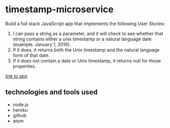 # timestamp-microservice
Build a full stack JavaScript app that implements the following User Stories:
1. I can pass a string as a parameter, and it will check to see whether that string contains either a unix timestamp or a natural language date (example: January 1, 2016).
2. If it does, it returns both the Unix timestamp and the natural language form of that date.
3. If it does not contain a date or Unix timestamp, it returns null for those properties.


[link to app](https://fhirt-timestamp-microservice.herokuapp.com/)


## technologies and tools used
- node.js
- heroku
- github
- atom
